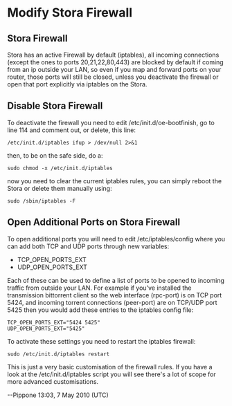 # Modify Stora Firewall
## Stora Firewall

Stora has an active Firewall by default (iptables), all incoming connections (except the ones to ports 20,21,22,80,443) are blocked by default if coming from an ip outside your LAN, so even if you map and forward ports on your router, those ports will still be closed, unless you deactivate the firewall or open that port explicitly via iptables on the Stora.

## Disable Stora Firewall

To deactivate the firewall you need to edit /etc/init.d/oe-bootfinish, go to line 114 and comment out, or delete, this line:
```
/etc/init.d/iptables ifup > /dev/null 2>&1
```
then, to be on the safe side, do a:
```
sudo chmod -x /etc/init.d/iptables
```
now you need to clear the current iptables rules, you can simply reboot the Stora or delete them manually using:
```
sudo /sbin/iptables -F
```
## Open Additional Ports on Stora Firewall

To open additional ports you will need to edit /etc/iptables/config where you can add both TCP and UDP ports through new variables:

- TCP_OPEN_PORTS_EXT
- UDP_OPEN_PORTS_EXT

Each of these can be used to define a list of ports to be opened to incoming traffic from outside your LAN. For example if you've installed the transmission bittorrent client so the web interface (rpc-port) is on TCP port 5424, and incoming torrent connections (peer-port) are on TCP/UDP port 5425 then you would add these entries to the iptables config file:
```
TCP_OPEN_PORTS_EXT="5424 5425"
UDP_OPEN_PORTS_EXT="5425"
```
To activate these settings you need to restart the iptables firewall:
```
sudo /etc/init.d/iptables restart
```
This is just a very basic customisation of the firewall rules. If you have a look at the /etc/init.d/iptables script you will see there's a lot of scope for more advanced customisations.

--Pippone 13:03, 7 May 2010 (UTC) 